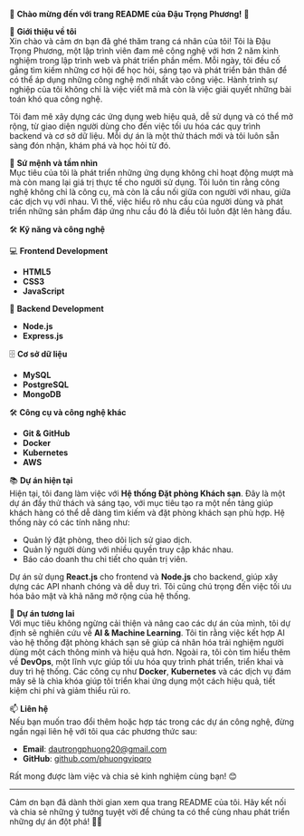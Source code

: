 🌟 **Chào mừng đến với trang README của Đậu Trọng Phương!** 🌟

👋 **Giới thiệu về tôi**  
Xin chào và cảm ơn bạn đã ghé thăm trang cá nhân của tôi! Tôi là Đậu Trọng Phương, một lập trình viên đam mê công nghệ với hơn 2 năm kinh nghiệm trong lập trình web và phát triển phần mềm. Mỗi ngày, tôi đều cố gắng tìm kiếm những cơ hội để học hỏi, sáng tạo và phát triển bản thân để có thể áp dụng những công nghệ mới nhất vào công việc. Hành trình sự nghiệp của tôi không chỉ là việc viết mã mà còn là việc giải quyết những bài toán khó qua công nghệ.

Tôi đam mê xây dựng các ứng dụng web hiệu quả, dễ sử dụng và có thể mở rộng, từ giao diện người dùng cho đến việc tối ưu hóa các quy trình backend và cơ sở dữ liệu. Mỗi dự án là một thử thách mới và tôi luôn sẵn sàng đón nhận, khám phá và học hỏi từ đó.

🎯 **Sứ mệnh và tầm nhìn**  
Mục tiêu của tôi là phát triển những ứng dụng không chỉ hoạt động mượt mà mà còn mang lại giá trị thực tế cho người sử dụng. Tôi luôn tin rằng công nghệ không chỉ là công cụ, mà còn là cầu nối giữa con người với nhau, giữa các dịch vụ với nhau. Vì thế, việc hiểu rõ nhu cầu của người dùng và phát triển những sản phẩm đáp ứng nhu cầu đó là điều tôi luôn đặt lên hàng đầu. 

🛠️ **Kỹ năng và công nghệ**  

💻 **Frontend Development**  
- **HTML5**
- **CSS3**
- **JavaScript**

🚀 **Backend Development**  
- **Node.js**
- **Express.js**

🗄️ **Cơ sở dữ liệu**  
- **MySQL**
- **PostgreSQL**
- **MongoDB**

🛠️ **Công cụ và công nghệ khác**  
- **Git & GitHub**
- **Docker**
- **Kubernetes**
- **AWS**

📚 **Dự án hiện tại**  
Hiện tại, tôi đang làm việc với **Hệ thống Đặt phòng Khách sạn**. Đây là một dự án đầy thử thách và sáng tạo, với mục tiêu tạo ra một nền tảng giúp khách hàng có thể dễ dàng tìm kiếm và đặt phòng khách sạn phù hợp. Hệ thống này có các tính năng như:

- Quản lý đặt phòng, theo dõi lịch sử giao dịch.
- Quản lý người dùng với nhiều quyền truy cập khác nhau.
- Báo cáo doanh thu chi tiết cho quản trị viên.

Dự án sử dụng **React.js** cho frontend và **Node.js** cho backend, giúp xây dựng các API nhanh chóng và dễ duy trì. Tôi cũng chú trọng đến việc tối ưu hóa bảo mật và khả năng mở rộng của hệ thống.

🚀 **Dự án tương lai**  
Với mục tiêu không ngừng cải thiện và nâng cao các dự án của mình, tôi dự định sẽ nghiên cứu về **AI & Machine Learning**. Tôi tin rằng việc kết hợp AI vào hệ thống đặt phòng khách sạn sẽ giúp cá nhân hóa trải nghiệm người dùng một cách thông minh và hiệu quả hơn. Ngoài ra, tôi còn tìm hiểu thêm về **DevOps**, một lĩnh vực giúp tối ưu hóa quy trình phát triển, triển khai và duy trì hệ thống. Các công cụ như **Docker**, **Kubernetes** và các dịch vụ đám mây sẽ là chìa khóa giúp tôi triển khai ứng dụng một cách hiệu quả, tiết kiệm chi phí và giảm thiểu rủi ro.

📫 **Liên hệ**  
Nếu bạn muốn trao đổi thêm hoặc hợp tác trong các dự án công nghệ, đừng ngần ngại liên hệ với tôi qua các phương thức sau:

- **Email**: dautrongphuong20@gmail.com
- **GitHub**: [github.com/phuongvipqro](https://github.com/phuongvipqro)

Rất mong được làm việc và chia sẻ kinh nghiệm cùng bạn! 😊

---

Cảm ơn bạn đã dành thời gian xem qua trang README của tôi. Hãy kết nối và chia sẻ những ý tưởng tuyệt vời để chúng ta có thể cùng nhau phát triển những dự án đột phá! 🚀✨

